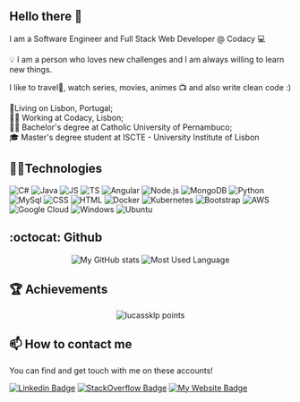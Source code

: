 ## Hello there 👋

I am a Software Engineer and Full Stack Web Developer @ Codacy 💻

💡 I am a person who loves new challenges and I am always willing to learn new things.

I like to travel🌊,
watch series, movies, animes 📺 
and also write clean code :) 

<p align='left'>
    📍Living on Lisbon, Portugal;<br />
    👨‍💻 Working at Codacy, Lisbon;<br /> 
    👨‍🎓 Bachelor's degree at Catholic University of Pernambuco;<br />
    🎓 Master's degree student at ISCTE - University Institute of Lisbon
</p>

## 👨‍💻Technologies
<p>
    <img alt="C#" src="https://img.shields.io/badge/CSharp-563D7C?style=for-the-badge&logo=c#&logoColor=white"/>
    <img alt="Java" src="https://img.shields.io/badge/Java-E95420?style=for-the-badge&logo=java&logoColor=white"/>
    <img alt="JS" src="https://img.shields.io/badge/JavaScript-F7DF1E?style=for-the-badge&logo=javascript&logoColor=black"/>
    <img alt="TS" src="https://img.shields.io/badge/TypeScript-3178c6?style=for-the-badge&logo=typescript&logoColor=white"/>
    <img alt="Angular" src="https://img.shields.io/badge/Angular-e63410?style=for-the-badge&logo=angular&logoColor=white"/>
    <img alt="Node.js" src="https://img.shields.io/badge/Node.js-43853D?style=for-the-badge&logo=node.js&logoColor=white"/>
    <img alt="MongoDB" src="https://img.shields.io/badge/MongoDB-4EA94B?style=for-the-badge&logo=mongodb&logoColor=white"/>
    <img alt="Python" src="https://img.shields.io/badge/Python-14354C?style=for-the-badge&logo=python&logoColor=white"/>
    <img alt="MySql" src="https://img.shields.io/badge/MySQL-00000F?style=for-the-badge&logo=mysql&logoColor=white"/>
    <img alt="CSS" src="https://img.shields.io/badge/CSS3-1572B6?style=for-the-badge&logo=css3&logoColor=white"/>
    <img alt="HTML" src="https://img.shields.io/badge/HTML-239120?style=for-the-badge&logo=html5&logoColor=white"/>
    <img alt="Docker" src="https://img.shields.io/badge/Kubernetes-3371e3?style=for-the-badge&logo=docker&logoColor=white"/>
    <img alt="Kubernetes" src="https://img.shields.io/badge/Docker-0081CB?style=for-the-badge&logo=docker&logoColor=white"/>
    <img alt="Bootstrap" src="https://img.shields.io/badge/Bootstrap-563D7C?style=for-the-badge&logo=bootstrap&logoColor=white"/>
    <img alt="AWS" src="https://img.shields.io/badge/Amazon_AWS-232F3E?style=for-the-badge&logo=amazon-aws&logoColor=white"/>
    <img alt="Google Cloud" src="https://img.shields.io/badge/Google_Cloud-4285F4?style=for-the-badge&logo=google-cloud&logoColor=white"/>
    <img alt="Windows" src="https://img.shields.io/badge/Windows-0078D6?style=for-the-badge&logo=windows&logoColor=white"/>
    <img alt="Ubuntu" src="https://img.shields.io/badge/Ubuntu-E95420?style=for-the-badge&logo=ubuntu&logoColor=white"/>
</p>


## :octocat: Github
<p align="center">
    <img  align="center" src="https://github-readme-stats.vercel.app/api?username=lucassklp&count_private=true&show_icons=true&theme=onedark" alt="My GitHub stats"/>
    <img  align="center" src="https://github-readme-stats.vercel.app/api/top-langs/?username=lucassklp&langs_count=10&layout=compact&theme=onedark" alt="Most Used Language"/>
</p>


## 🏆️ Achievements
<p align="center">
    <img src="https://github-profile-trophy.vercel.app/?username=lucassklp&theme=onedark&margin-w=7&hide_border=true" alt="lucassklp points"/>
</p>

## 📫 How to contact me

You can find and get touch with me on these accounts!

[![Linkedin Badge](https://img.shields.io/badge/Lucas%20Simas-On%20linkedin-blue?style=for-the-badge&logo=linkedin)](https://www.linkedin.com/in/lucassimas/)
[![StackOverflow Badge](https://img.shields.io/badge/Lucas%20Simas-On%20StackOverflow-orange?style=for-the-badge&logo=stackoverflow)](https://stackoverflow.com/users/2886557/lucas-simas)
[![My Website Badge](https://img.shields.io/badge/lucassimas.com-see%20my%20website-blue?style=for-the-badge&logo=minutemailer)](https://www.lucassimas.com)

